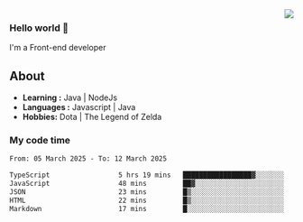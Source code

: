 <img align='right' src="https://github-readme-stats.vercel.app/api?username=jumodada&show_icons=true&theme=vue">

### Hello world 👋

I'm a Front-end developer 
    
## About
-  **Learning :** Java | NodeJs
-  **Languages :** Javascript | Java
-  **Hobbies:** Dota | The Legend of Zelda

### My code time

<!--START_SECTION:waka-->

```txt
From: 05 March 2025 - To: 12 March 2025

TypeScript                 5 hrs 19 mins   █████████████████▓░░░░░░░   70.58 %
JavaScript                 48 mins         ██▓░░░░░░░░░░░░░░░░░░░░░░   10.69 %
JSON                       23 mins         █▒░░░░░░░░░░░░░░░░░░░░░░░   05.17 %
HTML                       22 mins         █▒░░░░░░░░░░░░░░░░░░░░░░░   04.89 %
Markdown                   17 mins         █░░░░░░░░░░░░░░░░░░░░░░░░   03.84 %
```

<!--END_SECTION:waka-->
